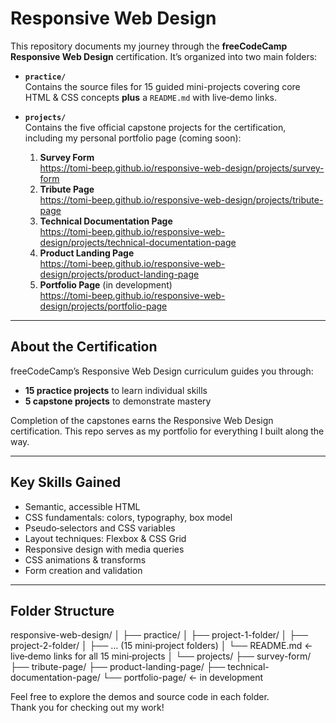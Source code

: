 # Responsive Web Design

This repository documents my journey through the **freeCodeCamp Responsive Web Design** certification. It’s organized into two main folders:

- **`practice/`**  
  Contains the source files for 15 guided mini-projects covering core HTML & CSS concepts **plus** a `README.md` with live‑demo links.

- **`projects/`**  
  Contains the five official capstone projects for the certification, including my personal portfolio page (coming soon):
  1. **Survey Form**  
     https://tomi-beep.github.io/responsive-web-design/projects/survey-form  
  2. **Tribute Page**  
     https://tomi-beep.github.io/responsive-web-design/projects/tribute-page  
  3. **Technical Documentation Page**  
     https://tomi-beep.github.io/responsive-web-design/projects/technical-documentation-page
  4. **Product Landing Page**  
     https://tomi-beep.github.io/responsive-web-design/projects/product-landing-page  
  6. **Portfolio Page** (in development)  
     https://tomi-beep.github.io/responsive-web-design/projects/portfolio-page  

---

## About the Certification

freeCodeCamp’s Responsive Web Design curriculum guides you through:

- **15 practice projects** to learn individual skills  
- **5 capstone projects** to demonstrate mastery  

Completion of the capstones earns the Responsive Web Design certification. This repo serves as my portfolio for everything I built along the way.

---

## Key Skills Gained

- Semantic, accessible HTML  
- CSS fundamentals: colors, typography, box model  
- Pseudo‑selectors and CSS variables  
- Layout techniques: Flexbox & CSS Grid  
- Responsive design with media queries  
- CSS animations & transforms  
- Form creation and validation  

---

## Folder Structure

responsive-web-design/
│
├── practice/
│ ├── project-1-folder/
│ ├── project-2-folder/
│ ├── … (15 mini‑project folders)
│ └── README.md ← live‑demo links for all 15 mini‑projects
│
└── projects/
├── survey-form/
├── tribute-page/
├── product-landing-page/
├── technical-documentation-page/
└── portfolio-page/ ← in development

Feel free to explore the demos and source code in each folder.  
Thank you for checking out my work!
